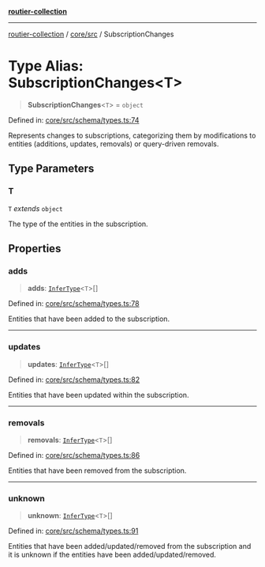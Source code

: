 [**routier-collection**](../../../README.md)

***

[routier-collection](../../../README.md) / [core/src](../README.md) / SubscriptionChanges

# Type Alias: SubscriptionChanges\<T\>

> **SubscriptionChanges**\<`T`\> = `object`

Defined in: [core/src/schema/types.ts:74](https://github.com/Agrejus/routier/blob/ae307d61bf9883ec014a438be7cbd96d2060d092/core/src/schema/types.ts#L74)

Represents changes to subscriptions, categorizing them by modifications to
entities (additions, updates, removals) or query-driven removals.

## Type Parameters

### T

`T` *extends* `object`

The type of the entities in the subscription.

## Properties

### adds

> **adds**: [`InferType`](InferType.md)\<`T`\>[]

Defined in: [core/src/schema/types.ts:78](https://github.com/Agrejus/routier/blob/ae307d61bf9883ec014a438be7cbd96d2060d092/core/src/schema/types.ts#L78)

Entities that have been added to the subscription.

***

### updates

> **updates**: [`InferType`](InferType.md)\<`T`\>[]

Defined in: [core/src/schema/types.ts:82](https://github.com/Agrejus/routier/blob/ae307d61bf9883ec014a438be7cbd96d2060d092/core/src/schema/types.ts#L82)

Entities that have been updated within the subscription.

***

### removals

> **removals**: [`InferType`](InferType.md)\<`T`\>[]

Defined in: [core/src/schema/types.ts:86](https://github.com/Agrejus/routier/blob/ae307d61bf9883ec014a438be7cbd96d2060d092/core/src/schema/types.ts#L86)

Entities that have been removed from the subscription.

***

### unknown

> **unknown**: [`InferType`](InferType.md)\<`T`\>[]

Defined in: [core/src/schema/types.ts:91](https://github.com/Agrejus/routier/blob/ae307d61bf9883ec014a438be7cbd96d2060d092/core/src/schema/types.ts#L91)

Entities that have been added/updated/removed from the subscription and it is unknown 
if the entities have been added/updated/removed.
